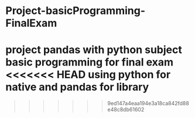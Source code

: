 # Project-basicProgramming-FinalExam
project pandas with python subject basic programming for final exam
<<<<<<< HEAD
using python for native and pandas for library
=======
>>>>>>> 9ed147a4eaa194e3a18ca842fd88e48c8db61602
